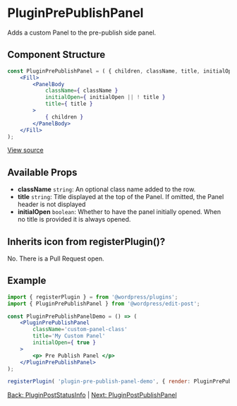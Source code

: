 # PluginPrePublishPanel
Adds a custom Panel to the pre-publish side panel.


## Component Structure ##
```jsx
const PluginPrePublishPanel = ( { children, className, title, initialOpen = false } ) => (
	<Fill>
		<PanelBody
			className={ className }
			initialOpen={ initialOpen || ! title }
			title={ title }
		>
			{ children }
		</PanelBody>
	</Fill>
);
```
[View source](https://github.com/WordPress/gutenberg/blob/trunk/packages/edit-post/src/components/sidebar/plugin-pre-publish-panel/index.js)

## Available Props
* __className__ `string`: An optional class name added to the row.
* __title__ `string`: Title displayed at the top of the Panel. If omitted, the Panel header is not displayed
* __initialOpen__ `boolean`: Whether to have the panel initially opened. When no title is provided it is always opened.

 ## Inherits icon from registerPlugin()?
No. There is a Pull Request open.

## Example
```jsx
import { registerPlugin } = from '@wordpress/plugins';
import { PluginPrePublishPanel } from '@wordpress/edit-post';

const PluginPrePublishPanelDemo = () => (
	<PluginPrePublishPanel
		className='custom-panel-class'
		title='My Custom Panel'
		initialOpen={ true }
	>
		<p> Pre Publish Panel </p>
	</PluginPrePublishPanel>
);

registerPlugin( 'plugin-pre-publish-panel-demo', { render: PluginPrePublishPanelDemo } );
```
[Back: PluginPostStatusInfo](./plugin-post-status-info.md) | [Next: PluginPostPublishPanel](./plugin-post-publish-panel.md)
